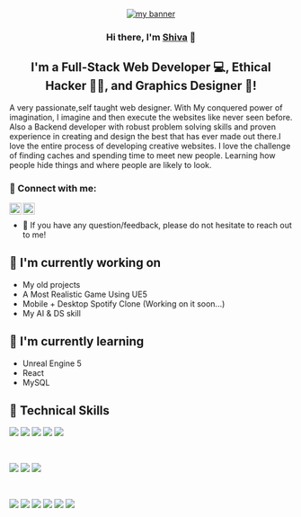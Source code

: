 <p align="center">
  <a href="https://shivabajpai2006.wixsite.com/shiva04" target="_blank" rel="noreferrer"><img src="https://www.creative2.com/wp-content/uploads/2021/10/Career-Page-Banner_Full-Stack-Developer.jpg" alt="my banner"></a>
</p>

<h3 align="center">
Hi there, I'm <a href="https://shivabajpai2006.wixsite.com/shiva04" target="_blank" rel="noreferrer">Shiva</a> 👋
</h3>

<h2 align="center">
I'm a Full-Stack Web Developer 💻, Ethical Hacker 👩‍💻, and Graphics Designer 🎨!
</h2> 
A very passionate,self taught web designer. With My conquered power of imagination, I imagine and then execute the websites like never seen before. Also a Backend developer with robust problem solving skills and proven experience in creating and design the best that has ever made out there.I love the entire process of developing creative websites. I love the challenge of finding caches and spending time to meet new people. Learning how people hide things and where people are likely to look.

### 🤝 Connect with me:

<a href="https://www.linkedin.com/in/shiva-bajpai-sb06/"><img align="left" src="https://raw.githubusercontent.com/yushi1007/yushi1007/main/images/linkedin.svg" alt="Yu Shi | LinkedIn" width="21px"/></a>
<a href="https://www.instagram.com/letscatchthemoments/)"><img align="left" src="https://raw.githubusercontent.com/yushi1007/yushi1007/main/images/instagram.svg" alt="Yu Shi | Instagram" width="21px"/></a>
</br>
- 💬 If you have any question/feedback, please do not hesitate to reach out to me!

## 🔭 I'm currently working on

- My old projects
- A Most Realistic Game Using UE5 
- Mobile + Desktop Spotify Clone (Working on it soon...)
- My AI & DS skill

## 🌱 I'm currently learning

- Unreal Engine 5
- React
- MySQL


## 💼 Technical Skills

![](https://img.shields.io/badge/Code-React-informational?style=flat&logo=react&color=61DAFB)
![](https://img.shields.io/badge/Code-JavaScript-informational?style=flat&logo=JavaScript&color=F7DF1E)
![](https://img.shields.io/badge/Code-HTML5-informational?style=flat&logo=HTML5&color=E34F26)
![](https://img.shields.io/badge/Code-PostgreSQL-informational?style=flat&logo=PostgreSQL&color=336791)
![](https://img.shields.io/badge/Code-SQLite-informational?style=flat&logo=SQLite&color=003B57)

</br>

![](https://img.shields.io/badge/Style-Bootstrap-informational?style=flat&logo=Bootstrap&color=7952B3)
![](https://img.shields.io/badge/Style-CSS3-informational?style=flat&logo=CSS3&color=1572B6)
![](https://img.shields.io/badge/Style-styled--components-informational?style=flat&logo=styled-components&color=DB7093)


</br>

![](https://img.shields.io/badge/Tools-Figma-informational?style=flat&logo=Figma&color=F24E1E)
![](https://img.shields.io/badge/Tools-NPM-informational?style=flat&logo=NPM&color=CB3837)
![](https://img.shields.io/badge/Tools-Heroku-informational?style=flat&logo=Heroku&color=430098)
![](https://img.shields.io/badge/Tools-Netlify-informational?style=flat&logo=netlify&color=00C7B7)
![](https://img.shields.io/badge/Tools-Git-informational?style=flat&logo=Git&color=F05032)
![](https://img.shields.io/badge/Tools-GitHub-informational?style=flat&logo=GitHub&color=181717)
